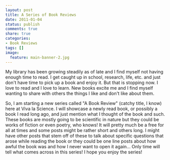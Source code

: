 ```yaml
---
layout: post
title: A Series of Book Reviews
date: 2011-01-04
status: publish
comments: true
share: true
categories:
- Book Reviews
tags: []
image:
  feature: main-banner-2.jpg
---
```


My library has been growing steadily as of late and I find myself not having enough time to read. I get caught up in school, research, life, etc. and just don't have time to pick up a book and enjoy it. But that is stopping now. I love to read and I love to learn. New books excite me and I find myself wanting to share with others the things I like and don't like about them.

So, I am starting a new series called "A Book Review" (catchy title, I know) here at Viva la Science. I will showcase a newly read book, or possibly a book I read long ago, and just mention what I thought of the book and such. These books are mostly going to be scientific in nature but they could be works of fiction or even poetry, who knows! It will pretty much be a free for all at times and some posts might be rather short and others long. I might have other posts that stem off of these to talk about specific questions that arose while reading the book or they could be one line posts about how awful the book was and how I never want to open it again... Only time will tell what comes across in this series! I hope you enjoy the series!
